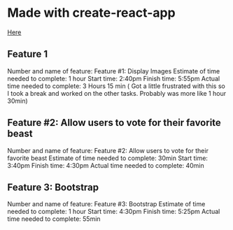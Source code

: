 # Made with create-react-app
[Here](https://reactjs.org/docs/create-a-new-react-app.html)


## Feature 1
Number and name of feature:  Feature #1: Display Images
Estimate of time needed to complete: 1 hour
Start time: 2:40pm
Finish time: 5:55pm
Actual time needed to complete: 3 Hours 15 min ( Got a little frustrated with this so I took a break and worked on the other tasks. Probably was more like 1 hour 30min)

## Feature #2: Allow users to vote for their favorite beast
Number and name of feature:  Feature #2: Allow users to vote for their favorite beast
Estimate of time needed to complete:  30min
Start time: 3:40pm
Finish time: 4:30pm
Actual time needed to complete: 40min 

## Feature 3: Bootstrap
Number and name of feature:  Feature #3: Bootstrap
Estimate of time needed to complete: 1 hour
Start time: 4:30pm
Finish time: 5:25pm
Actual time needed to complete: 55min 
